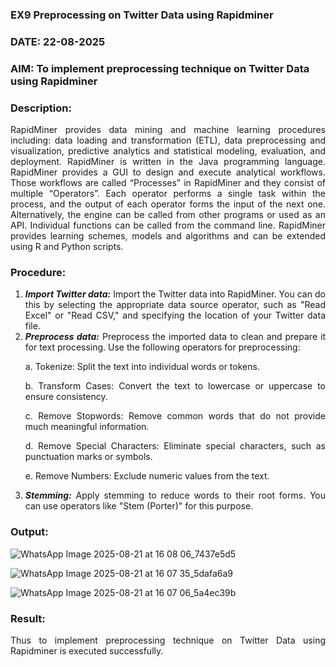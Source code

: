 ### EX9 Preprocessing on Twitter Data using Rapidminer
### DATE: 22-08-2025
### AIM: To implement preprocessing technique on Twitter Data using Rapidminer
### Description: 
<div align = "justify">
RapidMiner provides data mining and machine learning procedures including: data loading and transformation (ETL), data preprocessing and visualization, 
predictive analytics and statistical modeling, evaluation, and deployment. RapidMiner is written in the Java programming language. 
RapidMiner provides a GUI to design and execute analytical workflows. Those workflows are called “Processes” in RapidMiner and they consist of multiple “Operators”. 
Each operator performs a single task within the process, and the output of each operator forms the input of the next one. Alternatively, the engine can be called from 
other programs or used as an API. Individual functions can be called from the command line. 
RapidMiner provides learning schemes, models and algorithms and can be extended using R and Python scripts.

### Procedure:
1) ***Import Twitter data:*** Import the Twitter data into RapidMiner. You can do this by selecting the appropriate
data source operator, such as "Read Excel" or "Read CSV," and specifying the location of your Twitter data
file.
2) ***Preprocess data:*** Preprocess the imported data to clean and prepare it for text processing. Use the following
operators for preprocessing:
    <p>a. Tokenize: Split the text into individual words or tokens.
    <p>b. Transform Cases: Convert the text to lowercase or uppercase to ensure consistency.
    <p>c. Remove Stopwords: Remove common words that do not provide much meaningful information.
    <p>d. Remove Special Characters: Eliminate special characters, such as punctuation marks or symbols.
    <p>e. Remove Numbers: Exclude numeric values from the text.
3) ***Stemming:*** Apply stemming to reduce words to their root forms. You can use operators like "Stem (Porter)"
for this purpose.


### Output:
![WhatsApp Image 2025-08-21 at 16 08 06_7437e5d5](https://github.com/user-attachments/assets/9f6b85bb-8363-4453-abdb-04c7e02f396b)



![WhatsApp Image 2025-08-21 at 16 07 35_5dafa6a9](https://github.com/user-attachments/assets/68449195-1763-4fff-9fac-30f2084f7508)




![WhatsApp Image 2025-08-21 at 16 07 06_5a4ec39b](https://github.com/user-attachments/assets/8ff27464-bad9-4541-b041-ce711a642139)

### Result:
Thus to implement preprocessing technique on Twitter Data using Rapidminer is executed successfully.
